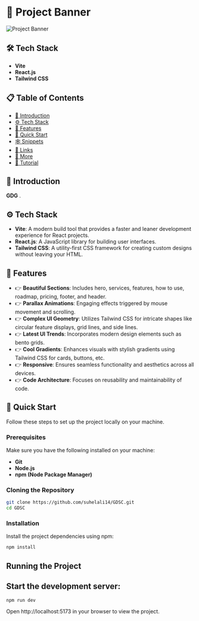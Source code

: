 # 📁 Project Banner

![Project Banner](link-to-your-banner-image)

## 🛠️ Tech Stack
- **Vite**
- **React.js**
- **Tailwind CSS**

## 📋 Table of Contents
- [🤖 Introduction](#introduction)
- [⚙️ Tech Stack](#tech-stack)
- [🔋 Features](#features)
- [🤸 Quick Start](#quick-start)
- [🕸️ Snippets](#snippets)
- [🔗 Links](#links)
- [🚀 More](#more)
- [🚨 Tutorial](#tutorial)

## 🤖 Introduction
**GDG** .


## ⚙️ Tech Stack
- **Vite**: A modern build tool that provides a faster and leaner development experience for React projects.
- **React.js**: A JavaScript library for building user interfaces.
- **Tailwind CSS**: A utility-first CSS framework for creating custom designs without leaving your HTML.

## 🔋 Features
- 👉 **Beautiful Sections**: Includes hero, services, features, how to use, roadmap, pricing, footer, and header.
- 👉 **Parallax Animations**: Engaging effects triggered by mouse movement and scrolling.
- 👉 **Complex UI Geometry**: Utilizes Tailwind CSS for intricate shapes like circular feature displays, grid lines, and side lines.
- 👉 **Latest UI Trends**: Incorporates modern design elements such as bento grids.
- 👉 **Cool Gradients**: Enhances visuals with stylish gradients using Tailwind CSS for cards, buttons, etc.
- 👉 **Responsive**: Ensures seamless functionality and aesthetics across all devices.
- 👉 **Code Architecture**: Focuses on reusability and maintainability of code.

## 🤸 Quick Start
Follow these steps to set up the project locally on your machine.

### Prerequisites
Make sure you have the following installed on your machine:
- **Git**
- **Node.js**
- **npm (Node Package Manager)**

### Cloning the Repository
```bash
git clone https://github.com/suhelali14/GDSC.git
cd GDSC
```

### Installation
Install the project dependencies using npm:
```bash
npm install
```
## Running the Project

## Start the development server:

```bash
npm run dev
```
Open http://localhost:5173 in your browser to view the project.
